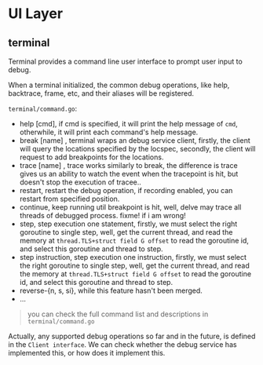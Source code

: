 # UI Layer

## terminal

Terminal provides a command line user interface to prompt user input to debug. 

When a terminal initialized, the common debug operations, like help, backtrace, frame, etc, and their aliases will be registered.

`terminal/command.go`:
- help [cmd], if cmd is specified, it will print the help message of `cmd`, otherwhile, it will print each command's help message.
- break [name] <locspec>, terminal wraps an debug service client, firstly, the client will query the locations specified by the locspec, secondly, the client will request to add breakpoints for the locations.
- trace [name] <linespec>, trace works similarly to break, the difference is trace gives us an ability to watch the event when the tracepoint is hit, but doesn't stop the execution of tracee..
- restart, restart the debug operation, if recording enabled, you can restart from specified position.
- continue, keep running util breakpoint is hit, well, delve may trace all threads of debugged process. fixme! if i am wrong!
- step, step execution one statement, firstly, we must select the right goroutine to single step, well, get the current thread, and read the memory at `thread.TLS+struct field G offset` to read the goroutine id, and select this goroutine and thread to step.
- step instruction, step execution one instruction, firstly, we must select the right goroutine to single step, well, get the current thread, and read the memory at `thread.TLS+struct field G offset` to read the goroutine id, and select this goroutine and thread to step.
- reverse-{n, s, si}, while this feature hasn't been merged.
- ...

>you can check the full command list and descriptions in `terminal/command.go`

Actually, any supported debug operations so far and in the future, is defined in the `Client interface`. We can check whether the debug service has implemented this, or how does it implement this.

